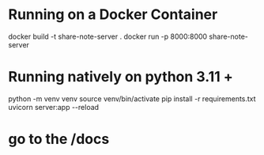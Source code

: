 # Running on a Docker Container
docker build -t share-note-server .
docker run -p 8000:8000 share-note-server


# Running natively on python 3.11 + 
python -m venv venv
source venv/bin/activate
pip install -r requirements.txt
uvicorn server:app --reload

# go to the <url>/docs